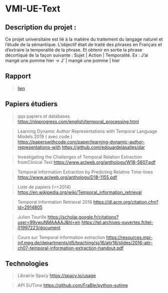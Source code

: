 # VMI-UE-Text

## Description du projet :

Ce projet universitaire est lié à la matière du traitement du langage naturel et l’étude de la sémantique.
L’objectif était de traité des phrases en Français et d’extraire la temporalité de la phrase. Et obtenir en sortie la phrase décortiqué de la façon suivante : Sujet | Action | Temporalité. Ex : J’ai mangé une pomme hier -> J’ | mangé une pomme | hier

## Rapport
> [lien](https://drive.google.com/file/d/1jmu_ngdN32t62jsKpQ_sb_AqL_0Aw5xH/view?usp=sharing)

## Papiers étudiers

> qqs papiers et databases
https://nlpprogress.com/english/temporal_processing.html

> Learning Dynamic Author Representations with Temporal Language Models 2019 ( avec code )
https://paperswithcode.com/paper/learning-dynamic-author-representations-with
https://github.com/edouardelasalles/dar

> Investigating the Challenges of Temporal Relation Extraction fromClinical Text
https://www.aclweb.org/anthology/W18-5607.pdf

> Temporal Information Extraction by Predicting Relative Time-lines
https://www.aclweb.org/anthology/D18-1155.pdf

> Liste de papiers (=<2014)
https://en.wikipedia.org/wiki/Temporal_information_retrieval

> Temporal Information Retrieval 2016
https://dl.acm.org/citation.cfm?id=2914805

> Julien Tourille
https://scholar.google.fr/citations?user=99ywuNMAAAAJ&hl=en
https://tel.archives-ouvertes.fr/tel-01997223/document

> Cours sur Temporal information extraction
https://resources.mpi-inf.mpg.de/departments/d5/teaching/ss16/atir16/slides/2016-atir-ch07-temporal-information-extraction-handout.pdf

## Technologies

> Librairie Spacy
https://spacy.io/usage

> API SUTime
https://github.com/FraBle/python-sutime


